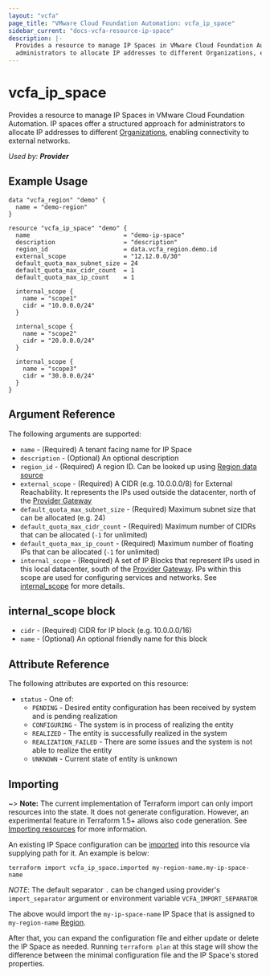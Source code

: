 ```yaml
---
layout: "vcfa"
page_title: "VMware Cloud Foundation Automation: vcfa_ip_space"
sidebar_current: "docs-vcfa-resource-ip-space"
description: |-
  Provides a resource to manage IP Spaces in VMware Cloud Foundation Automation. IP spaces offer a structured approach for
  administrators to allocate IP addresses to different Organizations, enabling connectivity to external networks.
---
```


# vcfa\_ip\_space

Provides a resource to manage IP Spaces in VMware Cloud Foundation Automation. IP spaces offer a structured approach for
administrators to allocate IP addresses to different [Organizations][vcfa_org], enabling connectivity to external networks.

_Used by: **Provider**_

## Example Usage

```hcl
data "vcfa_region" "demo" {
  name = "demo-region"
}

resource "vcfa_ip_space" "demo" {
  name                          = "demo-ip-space"
  description                   = "description"
  region_id                     = data.vcfa_region.demo.id
  external_scope                = "12.12.0.0/30"
  default_quota_max_subnet_size = 24
  default_quota_max_cidr_count  = 1
  default_quota_max_ip_count    = 1

  internal_scope {
    name = "scope1"
    cidr = "10.0.0.0/24"
  }

  internal_scope {
    name = "scope2"
    cidr = "20.0.0.0/24"
  }

  internal_scope {
    name = "scope3"
    cidr = "30.0.0.0/24"
  }
}
```

## Argument Reference

The following arguments are supported:

* `name` - (Required) A tenant facing name for IP Space
* `description` - (Optional) An optional description
* `region_id` - (Required) A region ID. Can be looked up using [Region data source][vcfa_region-ds]
* `external_scope` - (Required) A CIDR (e.g. 10.0.0.0/8) for External Reachability. It represents
  the IPs used outside the datacenter, north of the [Provider Gateway][vcfa_provider_gateway]
* `default_quota_max_subnet_size` - (Required) Maximum subnet size that can be allocated (e.g. 24)
* `default_quota_max_cidr_count` - (Required) Maximum number of CIDRs that can be allocated (`-1` for unlimited)
* `default_quota_max_ip_count` - (Required) Maximum number of floating IPs that can be allocated (`-1` for unlimited)
* `internal_scope` - (Required) A set of IP Blocks that represent IPs used in this local datacenter,
  south of the [Provider Gateway][vcfa_provider_gateway]. IPs within this scope are used for configuring services and
  networks. See [internal_scope](#internal-scope) for more details.

<a id="internal-scope"></a>
## internal_scope block

* `cidr` - (Required) CIDR for IP block (e.g. 10.0.0.0/16)
* `name` - (Optional) An optional friendly name for this block

## Attribute Reference

The following attributes are exported on this resource:

* `status` - One of:
  * `PENDING` - Desired entity configuration has been received by system and is pending realization
  * `CONFIGURING` - The system is in process of realizing the entity
  * `REALIZED` - The entity is successfully realized in the system
  * `REALIZATION_FAILED` - There are some issues and the system is not able to realize the entity
  * `UNKNOWN` - Current state of entity is unknown

## Importing

~> **Note:** The current implementation of Terraform import can only import resources into the
state. It does not generate configuration. However, an experimental feature in Terraform 1.5+ allows
also code generation. See [Importing resources][importing-resources] for more information.

An existing IP Space configuration can be [imported][docs-import] into this resource via supplying
path for it. An example is below:

```
terraform import vcfa_ip_space.imported my-region-name.my-ip-space-name
```

_NOTE_: The default separator `.` can be changed using provider's `import_separator` argument or environment variable `VCFA_IMPORT_SEPARATOR`

The above would import the `my-ip-space-name` IP Space that is assigned to `my-region-name` [Region][vcfa_region-ds].

After that, you can expand the configuration file and either update or delete the IP Space as needed. Running `terraform plan`
at this stage will show the difference between the minimal configuration file and the IP Space's stored properties.

[docs-import]: https://www.terraform.io/docs/import
[importing-resources]: /providers/vmware/vcfa/latest/docs/guides/importing_resources
[vcfa_region-ds]: /providers/vmware/vcfa/latest/docs/data-sources/region
[vcfa_org]: /providers/vmware/vcfa/latest/docs/resources/org
[vcfa_provider_gateway]: /providers/vmware/vcfa/latest/docs/resources/provider_gateway